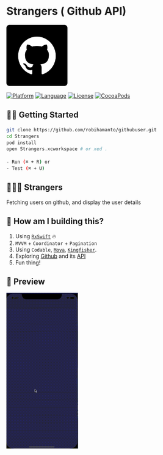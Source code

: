 Strangers ( Github API)
===================
<img src="./Preview/github-512.png" alt="alt text" width="160px" height="160px">

[![Platform](http://img.shields.io/badge/platform-ios-blue.svg?style=flat
)](https://developer.apple.com/iphone/index.action)
[![Language](http://img.shields.io/badge/language-swift-brightgreen.svg?style=flat
)](https://developer.apple.com/swift)
[![License](http://img.shields.io/badge/license-MIT-lightgrey.svg?style=flat
)](http://mit-license.org)
[![CocoaPods](https://img.shields.io/cocoapods/v/SwiftyWalkthrough.svg)]()

## 🏃‍♂️ Getting Started

``` bash
git clone https://github.com/robihamanto/githubuser.git
cd Strangers
pod install
open Strangers.xcworkspace # or xed .

- Run (⌘ + R) or
- Test (⌘ + U)
```

## 👨🏻‍💻 Strangers

Fetching users on github, and display the user details

## 🎉 How am I building this?
1. Using [`RxSwift`](https://github.com/ReactiveX/RxSwift) 🔥
2. `MVVM` + `Coordinator` + `Pagination`
3. Using `Codable`, [`Moya`](https://github.com/Moya/Moya), [`Kingfisher`](https://github.com/onevcat/Kingfisher).
4. Exploring [Github](https://github.com) and its [API](https://developer.github.com/v3/)
5. Fun thing!

## 📱 Preview
<img src="./Preview/Strangers.gif" alt="alt text" width="188px" height="408px">

